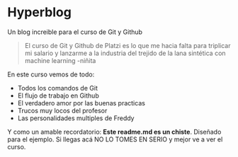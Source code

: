 # Hyperblog
Un blog increible para el curso de Git y Github
>El curso de Git y Github de Platzi es lo que me hacia falta para triplicar mi salario y lanzarme a la industria del trejido de la lana sintética con machine learning
> -niñita

En este curso vemos de todo:
* Todos los comandos de Git
* El flujo de trabajo en Github
* El verdadero amor por las buenas practicas
* Trucos muy locos del profesor
* Las personalidades multiples de Freddy

Y como un amable recordatorio: **Este readme.md es un chiste**. Diseñado para el ejemplo. Si llegas acá NO LO TOMES EN SERIO y mejor ve a ver el curso.